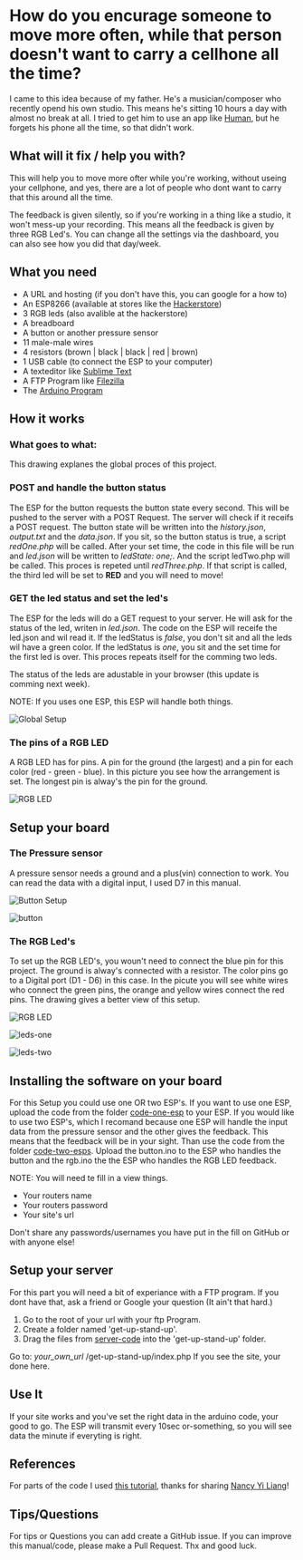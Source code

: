 # How do you encurage someone to move more often, while that person doesn't want to carry a cellhone all the time?

I came to this idea because of my father. He's a musician/composer who recently opend his own studio. This means he's sitting 10 hours a day with almost no break at all. I tried to get him to use an app like [Human](http://human.co/), but he forgets his phone all the time, so that didn't work.

## What will it fix / help you with?
This will help you to move more ofter while you're working, without useing your cellphone, and yes, there are a lot of people who dont want to carry that this around all the time. 

The feedback is given silently, so if you're working in a thing like a studio, it won't mess-up your recording. This means all the feedback is given by three RGB Led's. You can change all the settings via the dashboard, you can also see how you did that day/week.

## What you need
* A URL and hosting (if you don't have this, you can google for a how to)
* An ESP8266 (available at stores like the [Hackerstore](http://www.hackerstore.nl/))
* 3 RGB leds (also avalible at the hackerstore)
* A breadboard
* A button or another pressure sensor
* 11 male-male wires
* 4 resistors (brown | black | black | red | brown) 
* 1 USB cable (to connect the ESP to your computer)
* A texteditor like [Sublime Text](https://www.sublimetext.com/3)
* A FTP Program like [Filezilla](https://filezilla-project.org/)
* The [Arduino Program](https://www.arduino.cc/en/Main/Software)

## How it works
### What goes to what:
This drawing explanes the global proces of this project. 

### POST and handle the button status

The ESP for the button requests the button state every second. This will be pushed to the server with a POST Request. The server will check if it receifs a POST request. The button state will be written into the *history.json*, *output.txt* and the *data.json*. If you sit, so the button status is true, a script *redOne.php* will be called. After your set time, the code in this file will be run and *led.json* will be written to *ledState: one;*. And the script ledTwo.php will be called. This proces is repeted until *redThree.php*. If that script is called, the third led will be set to **RED** and you will need to move!

### GET the led status and set the led's
The ESP for the leds will do a GET request to your server. He will ask for the status of the led, writen in *led.json*. The code on the ESP will receife the led.json and wil read it. If the ledStatus is *false*, you don't sit and all the leds wil have a green color. If the ledStatus is *one*, you sit and the set time for the first led is over. This proces repeats itself for the comming two leds.

The status of the leds are adustable in your browser (this update is comming next week).

NOTE: If you uses one ESP, this ESP will handle both things.

![Global Setup](https://github.com/MartijnNieuwenhuizen/Internet_of_Things/blob/master/images/setup-drawing.jpg "What goes to what")

### The pins of a RGB LED
A RGB LED has for pins. A pin for the ground (the largest) and a pin for each color (red - green - blue). In this picture you see how the arrangement is set. The longest pin is alway's the pin for the ground.

![RGB LED](https://github.com/MartijnNieuwenhuizen/Internet_of_Things/blob/master/images/rgb-led.jpg "RGB LED")

## Setup your board
### The Pressure sensor
A pressure sensor needs a ground and a plus(vin) connection to work. You can read the data with a digital input, I used D7 in this manual.

![Button Setup](https://github.com/MartijnNieuwenhuizen/Internet_of_Things/blob/master/images/button-setup.jpg "Button Setup")

![button](https://github.com/MartijnNieuwenhuizen/Internet_of_Things/blob/master/images/button.jpg "button")

### The RGB Led's
To set up the RGB LED's, you woun't need to connect the blue pin for this project. The ground is alway's connected with a resistor. The color pins go to a Digital port (D1 - D6) in this case. In the picute you will see white wires who connect the green pins, the orange and yellow wires connect the red pins. The drawing gives a better view of this setup.

![RGB LED](https://github.com/MartijnNieuwenhuizen/Internet_of_Things/blob/master/images/rgb-setup.jpg "RGB LED")

![leds-one](https://github.com/MartijnNieuwenhuizen/Internet_of_Things/blob/master/images/leds-one.jpg "leds-one")

![leds-two](https://github.com/MartijnNieuwenhuizen/Internet_of_Things/blob/master/images/leds-two.jpg "leds-two")

## Installing the software on your board
For this Setup you could use one OR two ESP's. If you want to use one ESP, upload the code from the folder [code-one-esp](https://github.com/MartijnNieuwenhuizen/Internet_of_Things/tree/master/manual/code-one-esp) to your ESP. If you would like to use two ESP's, which I recomand because one ESP will handle the input data from the pressure sensor and the other gives the feedback. This means that the feedback will be in your sight. Than use the code from the folder [code-two-esps](https://github.com/MartijnNieuwenhuizen/Internet_of_Things/tree/master/manual/code-two-esps). Upload the button.ino to the ESP who handles the button and the rgb.ino the the ESP who handles the RGB LED feedback.

NOTE: You will need te fill in a view things. 

* Your routers name
* Your routers password
* Your site's url

Don't share any passwords/usernames you have put in the fill on GitHub or with anyone else!

## Setup your server
For this part you will need a bit of experiance with a FTP program. If you dont have that, ask a friend or Google your question (It ain't that hard.)

1. Go to the root of your url with your ftp Program.
2. Create a folder named 'get-up-stand-up'.
3. Drag the files from [server-code](https://github.com/MartijnNieuwenhuizen/Internet_of_Things/tree/master/manual/server-code) into the 'get-up-stand-up' folder.

Go to: *your_own_url* /get-up-stand-up/index.php
If you see the site, your done here.


## Use It
If your site works and you've set the right data in the arduino code, your good to go. The ESP will transmit every 10sec or-something, so you will see data the minute if everyting is right.

## References
For parts of the code I used [this tutorial](http://blog.nyl.io/esp8266-led-arduino/), thanks for sharing [Nancy Yi Liang](http://blog.nyl.io/author/nyl/)!

## Tips/Questions
For tips or Questions you can add create a GitHub issue. If you can improve this manual/code, please make a Pull Request. Thx and good luck.
